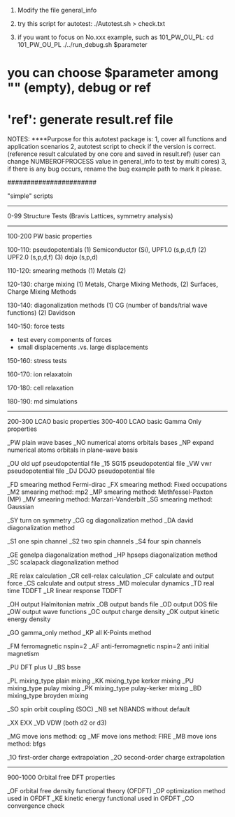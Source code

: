 1. Modify the file general_info

2. try this script for autotest:
./Autotest.sh > check.txt

3. if you want to focus on No.xxx example, such as 101_PW_OU_PL:
cd 101_PW_OU_PL
./../run_debug.sh $parameter

# you can choose $parameter among "" (empty), debug or ref

# 'ref': generate result.ref file

NOTES:
****Purpose for this autotest package is:
1,  cover all functions and application scenarios
2,  autotest script to check if the version is correct.
    (reference result calculated by one core and saved in result.ref)
    (user can change NUMBEROFPROCESS value in general_info to test by multi cores)
3,  if there is any bug occurs, rename the bug example path to mark it please.

#######################

"simple" scripts

---

0-99 Structure Tests (Bravis Lattices, symmetry analysis)

---

100-200 PW basic properties

100-110: pseudopotentials
(1) Semiconductor (Si), UPF1.0 (s,p,d,f)
(2) UPF2.0 (s,p,d,f)
(3) dojo (s,p,d)

110-120: smearing methods
(1) Metals
(2)

120-130: charge mixing
(1) Metals, Charge Mixing Methods,
(2) Surfaces, Charge Mixing Methods

130-140: diagonalization methods
(1) CG (number of bands/trial wave functions)
(2) Davidson

140-150: force tests

* test every components of forces
* small displacements .vs. large displacements

150-160: stress tests

160-170: ion relaxatoin

170-180: cell relaxation

180-190: md simulations

---

200-300 LCAO basic properties
300-400 LCAO basic Gamma Only properties

_PW    plain wave bases
_NO    numerical atoms orbitals bases
_NP    expand numerical atoms orbitals in plane-wave basis

_OU    old upf pseudopotential file
_15    SG15 pseudopotential file
_VW    vwr pseudopotential file
_DJ    DOJO pseudopotential file

_FD    smearing method Fermi-dirac
_FX    smearing method: Fixed occupations
_M2    smearing method: mp2
_MP    smearing method: Methfessel-Paxton (MP)
_MV    smearing method: Marzari-Vanderbilt
_SG    smearing method: Gaussian

_SY    turn on symmetry
_CG    cg diagonalization method
_DA    david diagonalization method

_S1    one spin channel
_S2    two spin channels
_S4    four spin channels

_GE    genelpa diagonalization method
_HP    hpseps  diagonalization method
_SC    scalapack diagonalization method

_RE    relax calculation
_CR    cell-relax calculation
_CF    calculate and output force
_CS    calculate and output stress
_MD    molecular dynamics
_TD    real time TDDFT
_LR    linear response TDDFT

_OH    output Halmitonian matrix
_OB    output bands file
_OD    output DOS file
_OW    output wave functions
_OC    output charge density
_OK    output kinetic energy density

_GO    gamma_only method
_KP    all K-Points method

_FM    ferromagnetic nspin=2
_AF    anti-ferromagnetic nspin=2 anti initial magnetism

_PU    DFT plus U
_BS    bsse

_PL    mixing_type plain mixing
_KK    mixing_type kerker mixing
_PU    mixing_type pulay mixing
_PK    mixing_type pulay-kerker mixing
_BD    mixing_type broyden mixing

_SO    spin orbit coupling (SOC)
_NB    set NBANDS without default

_XX    EXX
_VD    VDW (both d2 or d3)

_MG    move ions method: cg
_MF    move ions method: FIRE
_MB    move ions method: bfgs

_1O    first-order charge extrapolation
_2O    second-order charge extrapolation

---

900-1000 Orbital free DFT properties

_OF    orbital free density functional theory (OFDFT)
_OP    optimization method used in OFDFT
_KE     kinetic energy functional used in OFDFT
_CO    convergence check
